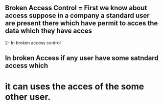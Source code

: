 ## Broken Access Control = First we know about access suppose in a company a standard user are present there which have permit to acces the data which they have acces

2- In broken access control

## In broken Access if any user have some satndard access which

# it can uses the acces of the some other user.
